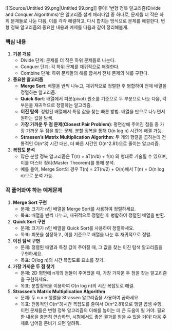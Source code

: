 ![[Source/Untitled 99.png|Untitled 99.png]]
좋아! '변형 정복 알고리즘(Divide and Conquer Algorithms)'은 알고리즘 설계 패러다임 중 하나로, 문제를 더 작은 하위 문제들로 나눈 다음, 이를 각각 해결하고, 다시 합치는 방식으로 문제를 해결한다. 변형 정복 알고리즘의 중요한 내용과 예제를 다음과 같이 정리해볼게.
### 핵심 내용
1. **기본 개념**
    - Divide 단계: 문제를 더 작은 하위 문제들로 나눈다.
    - Conquer 단계: 각 하위 문제를 재귀적으로 해결한다.
    - Combine 단계: 하위 문제들의 해를 합쳐서 전체 문제의 해를 구한다.
2. **중요한 알고리즘**
    - **Merge Sort**: 배열을 반씩 나누고, 재귀적으로 정렬한 후 병합하여 전체 배열을 정렬하는 알고리즘.
    - **Quick Sort**: 배열에서 피봇(pivot) 원소를 기준으로 두 부분으로 나눈 다음, 각 부분을 재귀적으로 정렬하는 알고리즘.
    - **이진 탐색**: 정렬된 배열에서 특정 값을 찾는 빠른 방법. 배열을 반으로 나누면서 원하는 값을 탐색.
    - **가장 가까운 두 점 문제(Closest Pair Problem)**: 평면상에 주어진 점들 중 가장 가까운 두 점을 찾는 문제. 분할 정복을 통해 O(n log n) 시간에 해결 가능.
    - **Strassen’s Matrix Multiplication Algorithm**: 두 개의 행렬을 곱하는데 전통적인 O(n^3) 시간 대신, 더 빠른 시간인 O(n^2.81)으로 줄이는 알고리즘.
3. **복잡도 분석**
    - 많은 분할 정복 알고리즘은 T(n) = aT(n/b) + f(n) 의 형태로 기술될 수 있으며, 이를 마스터 정리(Master Theorem)를 통해 분석.
    - 예를 들어, Merge Sort의 경우 T(n) = 2T(n/2) + O(n)에서 T(n) = O(n log n)으로 분석 가능.
### 꼭 풀어봐야 하는 예제문제
1. **Merge Sort 구현**
    - 문제: 크기가 n인 배열을 Merge Sort를 사용하여 정렬하세요.
    - 목표: 배열을 반씩 나누고, 재귀적으로 정렬한 후 병합하여 정렬된 배열을 반환.
2. **Quick Sort 구현**
    - 문제: 크기가 n인 배열을 Quick Sort를 사용하여 정렬하세요.
    - 목표: 피봇을 설정하고, 이를 기준으로 배열을 나눈 후 재귀적으로 정렬.
3. **이진 탐색 구현**
    - 문제: 정렬된 배열과 특정 값이 주어질 때, 그 값을 찾는 이진 탐색 알고리즘을 구현하세요.
    - 목표: O(log n)의 시간 복잡도로 요소를 찾기.
4. **가장 가까운 두 점 찾기**
    - 문제: 2D 평면에 n개의 점들이 주어졌을 때, 가장 가까운 두 점을 찾는 알고리즘을 구현하세요.
    - 목표: 분할정복을 이용하여 O(n log n)의 시간 복잡도로 해결.
5. **Strassen’s Matrix Multiplication Algorithm**
    - 문제: 두 n x n 행렬을 Strassen 알고리즘을 사용하여 곱하세요.
    - 목표: 전통적인 O(n^3)시간 복잡도를 줄여서 O(n^2.81)으로 행렬 곱셈 수행.
이런 문제들은 변형 정복 알고리즘의 이해를 높이는 데 큰 도움이 될 거야. 필요한 내용을 충분히 연습하면, 시험에서도 좋은 결과를 얻을 수 있을 거야! 다음 주제로 넘어갈 준비가 되면 알려줘.